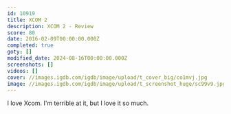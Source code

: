 ```yaml
---
id: 10919
title: XCOM 2
description: XCOM 2 - Review
score: 80
date: 2016-02-09T00:00:00.000Z
completed: true
goty: []
modified_date: 2024-08-16T00:00:00.000Z
screenshots: []
videos: []
cover: //images.igdb.com/igdb/image/upload/t_cover_big/co1mvj.jpg
image: //images.igdb.com/igdb/image/upload/t_screenshot_huge/sc99v9.jpg
---
```

I love Xcom. I'm terrible at it, but I love it so much.